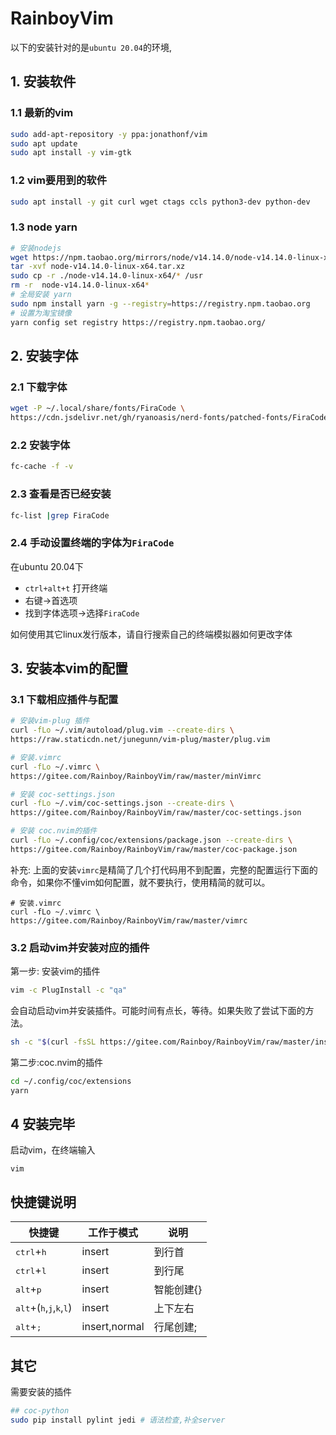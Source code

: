 # RainboyVim

以下的安装针对的是`ubuntu 20.04`的环境,

## 1. 安装软件

### 1.1 最新的vim

```bash
sudo add-apt-repository -y ppa:jonathonf/vim
sudo apt update
sudo apt install -y vim-gtk
```

### 1.2 vim要用到的软件

```bash
sudo apt install -y git curl wget ctags ccls python3-dev python-dev
```

### 1.3 node yarn

```bash
# 安装nodejs
wget https://npm.taobao.org/mirrors/node/v14.14.0/node-v14.14.0-linux-x64.tar.xz
tar -xvf node-v14.14.0-linux-x64.tar.xz
sudo cp -r ./node-v14.14.0-linux-x64/* /usr
rm -r  node-v14.14.0-linux-x64*
# 全局安装 yarn
sudo npm install yarn -g --registry=https://registry.npm.taobao.org
# 设置为淘宝镜像
yarn config set registry https://registry.npm.taobao.org/
```

## 2. 安装字体

### 2.1 下载字体

```bash
wget -P ~/.local/share/fonts/FiraCode \
https://cdn.jsdelivr.net/gh/ryanoasis/nerd-fonts/patched-fonts/FiraCode/Regular/complete/Fira%20Code%20Regular%20Nerd%20Font%20Complete%20Mono%20Windows%20Compatible.ttf
```

### 2.2 安装字体

```bash
fc-cache -f -v
```

### 2.3 查看是否已经安装

```bash
fc-list |grep FiraCode
```

### 2.4 手动设置终端的字体为`FiraCode`

在ubuntu 20.04下

 - `ctrl+alt+t` 打开终端
 - 右键->首选项
 - 找到字体选项->选择`FiraCode`

如何使用其它linux发行版本，请自行搜索自己的终端模拟器如何更改字体

## 3. 安装本vim的配置

### 3.1 下载相应插件与配置

```bash
# 安装vim-plug 插件
curl -fLo ~/.vim/autoload/plug.vim --create-dirs \
https://raw.staticdn.net/junegunn/vim-plug/master/plug.vim

# 安装.vimrc
curl -fLo ~/.vimrc \
https://gitee.com/Rainboy/RainboyVim/raw/master/minVimrc

# 安装 coc-settings.json
curl -fLo ~/.vim/coc-settings.json --create-dirs \
https://gitee.com/Rainboy/RainboyVim/raw/master/coc-settings.json

# 安装 coc.nvim的插件
curl -fLo ~/.config/coc/extensions/package.json --create-dirs \
https://gitee.com/Rainboy/RainboyVim/raw/master/coc-package.json
```

补充: 上面的安装`vimrc`是精简了几个打代码用不到配置，完整的配置运行下面的命令，如果你不懂vim如何配置，就不要执行，使用精简的就可以。

```
# 安装.vimrc
curl -fLo ~/.vimrc \
https://gitee.com/Rainboy/RainboyVim/raw/master/vimrc
```

### 3.2 启动vim并安装对应的插件


第一步: 安装vim的插件

```bash
vim -c PlugInstall -c "qa"
```
会自动启动vim并安装插件。可能时间有点长，等待。如果失败了尝试下面的方法。

```bash
sh -c "$(curl -fsSL https://gitee.com/Rainboy/RainboyVim/raw/master/install_plugins.sh)"
```

第二步:coc.nvim的插件

```bash
cd ~/.config/coc/extensions
yarn
```

## 4 安装完毕

启动vim，在终端输入

```
vim
```

## 快捷键说明

| 快捷键                                                               | 工作于模式    | 说明       |
|----------------------------------------------------------------------|---------------|------------|
| <kbd>ctrl</kbd>+<kbd>h</kbd>                                         | insert        | 到行首     |
| <kbd>ctrl</kbd>+<kbd>l</kbd>                                         | insert        | 到行尾     |
| <kbd>alt</kbd>+<kbd>p</kbd>                                          | insert        | 智能创建{} |
| <kbd>alt</kbd>+(<kbd>h</kbd>,<kbd>j</kbd>,<kbd>k</kbd>,<kbd>l</kbd>) | insert        | 上下左右   |
| <kbd>alt</kbd>+<kbd>;</kbd>                                          | insert,normal | 行尾创建;  |



## 其它

需要安装的插件

```bash
## coc-python
sudo pip install pylint jedi # 语法检查,补全server
```


